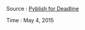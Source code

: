 Source : [Pyblish for Deadline](http://forums.pyblish.com/t/pyblish-for-deadline/56)


Time : May 4, 2015


